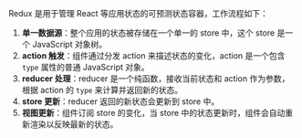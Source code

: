 Redux 是用于管理 React 等应用状态的可预测状态容器，工作流程如下：
1. **单一数据源**：整个应用的状态被存储在一个单一的 store 中，这个 store 是一个 JavaScript 对象树。
2. **action 触发**：组件通过分发 action 来描述状态的变化，action 是一个包含 `type` 属性的普通 JavaScript 对象。
3. **reducer 处理**：reducer 是一个纯函数，接收当前状态和 action 作为参数，根据 action 的 `type` 来计算并返回新的状态。
4. **store 更新**：reducer 返回的新状态会更新到 store 中。
5. **视图更新**：组件订阅 store 的变化，当 store 中的状态更新时，组件会自动重新渲染以反映最新的状态。